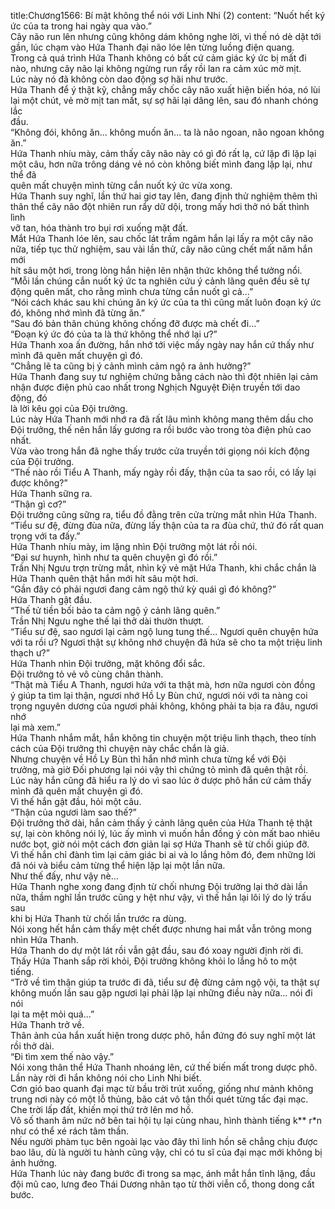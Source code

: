 title:Chương1566: Bí mật không thể nói với Linh Nhi (2)
content:
“Nuốt hết ký ức của ta trong hai ngày qua vào.”<br>Cây não run lên nhưng cũng không dám không nghe lời, vì thế nó dè dặt tới<br>gần, lúc chạm vào Hứa Thanh đại não lóe lên từng luồng điện quang.<br>Trong cả quá trình Hứa Thanh không có bất cứ cảm giác ký ức bị mất đi<br>nào, nhưng cây não lại không ngừng run rẩy rồi lan ra cảm xúc mờ mịt.<br>Lúc này nó đã không còn dao động sợ hãi như trước.<br>Hứa Thanh để ý thật kỹ, chẳng mấy chốc cây não xuất hiện biến hóa, nó lùi<br>lại một chút, vẻ mờ mịt tan mất, sự sợ hãi lại dâng lên, sau đó nhanh chóng lắc<br>đầu.<br>“Không đói, không ăn... không muốn ăn... ta là não ngoan, não ngoan không<br>ăn.”<br>Hứa Thanh nhíu mày, cảm thấy cây não này có gì đó rất lạ, cứ lặp đi lặp lại<br>một câu, hơn nữa trông dáng vẻ nó còn không biết mình đang lặp lại, như thể đã<br>quên mất chuyện mình từng cắn nuốt ký ức vừa xong.<br>Hứa Thanh suy nghĩ, lần thứ hai giơ tay lên, đang định thử nghiệm thêm thì<br>thân thể cây não đột nhiên run rẩy dữ dội, trong mấy hơi thở nó bất thình lình<br>vỡ tan, hóa thành tro bụi rơi xuống mặt đất.<br>Mắt Hứa Thanh lóe lên, sau chốc lát trầm ngâm hắn lại lấy ra một cây não<br>nữa, tiếp tục thử nghiệm, sau vài lần thử, cây não cũng chết mất năm hắn mới<br>hít sâu một hơi, trong lòng hắn hiện lên nhận thức không thể tưởng nổi.<br>“Mỗi lần chúng cắn nuốt ký ức ta nghiên cứu ý cảnh lãng quên đều sẽ tự<br>động quên mất, cho rằng mình chưa từng cắn nuốt gì cả...”<br>“Nói cách khác sau khi chúng ăn ký ức của ta thì cũng mất luôn đoạn ký ức<br>đó, không nhớ mình đã từng ăn.”<br>“Sau đó bản thân chúng không chống đỡ được mà chết đi...”<br>“Đoạn ký ức đó của ta là thứ không thể nhớ lại ư?”<br>Hứa Thanh xoa ấn đường, hắn nhớ tới việc mấy ngày nay hắn cứ thấy như<br>mình đã quên mất chuyện gì đó.<br>“Chẳng lẽ ta cũng bị ý cảnh mình cảm ngộ ra ảnh hưởng?”<br>Hứa Thanh đang suy tư nghiệm chứng bằng cách nào thì đột nhiên lại cảm<br>nhận được điện phủ cao nhất trong Nghịch Nguyệt Điện truyền tới dao động, đó<br>là lời kêu gọi của Đội trưởng.<br>Lúc này Hứa Thanh mới nhớ ra đã rất lâu mình không mang thêm dầu cho<br>Đội trưởng, thế nên hắn lấy gương ra rồi bước vào trong tòa điện phủ cao nhất.<br>Vừa vào trong hắn đã nghe thấy trước cửa truyền tới giọng nói kích động<br>của Đội trưởng.<br>“Thế nào rồi Tiểu A Thanh, mấy ngày rồi đấy, thận của ta sao rồi, có lấy lại<br>được không?”<br>Hứa Thanh sững ra.<br>“Thận gì cơ?”<br>Đội trưởng cũng sững ra, tiểu đồ đằng trên cửa trừng mắt nhìn Hứa Thanh.<br>“Tiểu sư đệ, đừng đùa nữa, đừng lấy thận của ta ra đùa chứ, thứ đó rất quan<br>trọng với ta đấy.”<br>Hứa Thanh nhíu mày, im lặng nhìn Đội trưởng một lát rồi nói.<br>“Đại sư huynh, hình như ta quên chuyện gì đó rồi.”<br>Trần Nhị Ngưu trợn trừng mắt, nhìn kỹ vẻ mặt Hứa Thanh, khi chắc chắn là<br>Hứa Thanh quên thật hắn mới hít sâu một hơi.<br>“Gần đây có phải ngươi đang cảm ngộ thứ kỳ quái gì đó không?”<br>Hứa Thanh gật đầu.<br>“Thế tử tiền bối bảo ta cảm ngộ ý cảnh lãng quên.”<br>Trần Nhị Ngưu nghe thế lại thở dài thườn thượt.<br>“Tiểu sư đệ, sao ngươi lại cảm ngộ lung tung thế... Ngươi quên chuyện hứa<br>với ta rồi ư? Ngươi thật sự không nhớ chuyện đã hứa sẽ cho ta một triệu linh<br>thạch ư?”<br>Hứa Thanh nhìn Đội trưởng, mặt không đổi sắc.<br>Đội trưởng tỏ vẻ vô cùng chân thành.<br>“Thật mà Tiểu A Thanh, ngươi hứa với ta thật mà, hơn nữa ngươi còn đồng<br>ý giúp ta tìm lại thận, ngươi nhớ Hồ Ly Bùn chứ, ngươi nói với ta nàng coi<br>trọng nguyên dương của ngươi phải không, không phải ta bịa ra đâu, ngươi nhớ<br>lại mà xem.”<br>Hứa Thanh nhắm mắt, hắn không tin chuyện một triệu linh thạch, theo tính<br>cách của Đội trưởng thì chuyện này chắc chắn là giả.<br>Nhưng chuyện về Hồ Ly Bùn thì hắn nhớ mình chưa từng kể với Đội<br>trưởng, mà giờ Đối phương lại nói vậy thì chứng tỏ mình đã quên thật rồi.<br>Lúc này hắn cũng đã hiểu ra lý do vì sao lúc ở dược phô hắn cứ cảm thấy<br>mình đã quên mất chuyện gì đó.<br>Vì thế hắn gật đầu, hỏi một câu.<br>“Thận của ngươi làm sao thế?”<br>Đội trưởng thở dài, hắn cảm thấy ý cảnh lãng quên của Hứa Thanh tệ thật<br>sự, lại còn không nói lý, lúc ấy mình vì muốn hắn đồng ý còn mất bao nhiêu<br>nước bọt, giờ nói một cách đơn giản lại sợ Hứa Thanh sẽ từ chối giúp đỡ.<br>Vì thế hắn chỉ đành tìm lại cảm giác bi ai và lo lắng hôm đó, đem những lời<br>đã nói và biểu cảm từng thể hiện lặp lại một lần nữa.<br>Như thế đấy, như vậy nè...<br>Hứa Thanh nghe xong đang định từ chối nhưng Đội trưởng lại thở dài lần<br>nữa, thầm nghĩ lần trước cũng y hệt như vậy, vì thế hắn lại lôi lý do lý trấu sau<br>khi bị Hứa Thanh từ chối lần trước ra dùng.<br>Nói xong hết hắn cảm thấy mệt chết được nhưng hai mắt vẫn trông mong<br>nhìn Hứa Thanh.<br>Hứa Thanh do dự một lát rồi vẫn gật đầu, sau đó xoay người định rời đi.<br>Thấy Hứa Thanh sắp rời khỏi, Đội trưởng không khỏi lo lắng hô to một<br>tiếng.<br>“Trở về tìm thận giúp ta trước đi đã, tiểu sư đệ đừng cảm ngộ vội, ta thật sự<br>không muốn lần sau gặp ngươi lại phải lặp lại những điều này nữa... nói đi nói<br>lại ta mệt mỏi quá...”<br>Hứa Thanh trở về.<br>Thân ảnh của hắn xuất hiện trong dược phô, hắn đứng đó suy nghĩ một lát<br>rồi thở dài.<br>“Đi tìm xem thế nào vậy.”<br>Nói xong thân thể Hứa Thanh nhoáng lên, cứ thế biến mất trong dược phô.<br>Lần này rời đi hắn không nói cho Linh Nhi biết.<br>Cơn gió bao quanh đại mạc từ bầu trời trút xuống, giống như mảnh không<br>trung nơi này có một lỗ thủng, bão cát vô tận thổi quét từng tấc đại mạc.<br>Che trời lấp đất, khiến mọi thứ trở lên mơ hồ.<br>Vô số thanh âm nức nở bên tai hội tụ lại cùng nhau, hình thành tiếng k** r*n<br>như có thể xé rách tâm thần.<br>Nếu người phàm tục bên ngoài lạc vào đây thì linh hồn sẽ chẳng chịu được<br>bao lâu, dù là người tu hành cũng vậy, chỉ có tu sĩ của đại mạc mới không bị<br>ảnh hưởng.<br>Hứa Thanh lúc này đang bước đi trong sa mạc, ánh mắt hắn tĩnh lặng, đầu<br>đội mũ cao, lưng đeo Thái Dương nhân tạo từ thời viễn cổ, thong dong cất<br>bước.